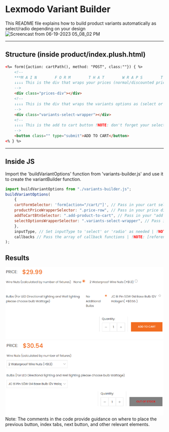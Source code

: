 # Lexmodo Variant Builder
This README file explains how to build product variants automatically as select/radio depending on your design 
![Screencast from 06-19-2023 05_08_02 PM](https://github.com/mostafaelhussainy/Numinix-Variants-Builder/assets/105276328/7c922857-811d-41a5-a730-383f6028e925)

---
## Structure (inside product/index.plush.html)
```html
<%= form({action: cartPath(), method: "POST", class:""}) { %>
    <!-- 
    ***M A I N        F O R M        T H A T        W R A P S        T H E        O U R        V A R I A N T S***
    ↓↓↓↓ This is the div that wraps your prices (normal/discounted prices) | !NOTE: don't forget your selector (UNIQUE)
    -->
    <div class="prices-div"></div>
    <!-- 
    ↓↓↓↓ This is the div that wraps the variants options as (select or input:radio) elements | !NOTE: don't forget your selector (UNIQUE)
    -->
    <div class="variants-select-wrapper"></div>
    <!-- 
    ↓↓↓↓ This is the add to cart button !NOTE: don't forget your selector (UNIQUE) | !NOTE: give the disabled button unique style
    -->
    <button class="" type="submit">ADD TO CART</button>
<% } %>
```

---

## Inside JS
Import the 'buildVariantOptions' function from 'variants-builder.js' and use it to create the variantBuilder function.
```javascript
import buildVariantOptions from "./variants-builder.js";
buildVariantOptions(
    {
    cartFormSelector: 'form[action="/cart/"]', // Pass in your cart selector | !NOTE: ("string" value)
    productPriceWrapperSelector: ".price-row", // Pass in your price div selector that will wrap your prices | !NOTE: ("string" value)
    addToCartBtnSelector: ".add-product-to-cart", // Pass in your "add to cart" button selector | !NOTE: ("string" value)
    selectOptionsWrapperSelector: ".variants-select-wrapper", // Pass in your cart selector | !NOTE: ("string" value)
    },
    inputType, // Set inputType to 'select' or 'radio' as needed | !NOTE: ("string" value)
    callbacks // Pass the array of callback functions | !NOTE: [reference to the array, reference to the array, ...] or you can omit it
);
```

## Results
![Variant as radio buttons](image.png)
![Variant as select options](image-1.png)
Note: The comments in the code provide guidance on where to place the previous button, index tabs, next button, and other relevant elements.
